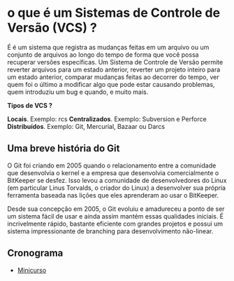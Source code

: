 # o que é um Sistemas de Controle de Versão (VCS) ?

É é um sistema que registra as mudanças feitas em um arquivo ou um conjunto de arquivos ao longo do tempo de forma que você possa recuperar versões específicas. Um Sistema de Controle de Versão permite reverter arquivos para um estado anterior, reverter um projeto inteiro para um estado anterior, comparar mudanças feitas ao decorrer do tempo, ver quem foi o último a modificar algo que pode estar causando problemas, quem introduziu um bug e quando, e muito mais.

__Tipos de VCS ?__

__Locais__. Exemplo: rcs
__Centralizados__. Exemplo: Subversion e Perforce
__Distribuídos__. Exemplo:  Git, Mercurial, Bazaar ou Darcs

## Uma breve história do Git
O Git foi criando em 2005 quando o relacionamento entre a comunidade que desenvolvia o kernel e a empresa que desenvolvia comercialmente o BitKeeper se desfez.  Isso levou a comunidade de desenvolvedores do Linux (em particular Linus Torvalds, o criador do Linux) a desenvolver sua própria ferramenta baseada nas lições que eles aprenderam ao usar o BitKeeper.

Desde sua concepção em 2005, o Git evoluiu e amadureceu a ponto de ser um sistema fácil de usar e ainda assim mantém essas qualidades iniciais. É incrivelmente rápido, bastante eficiente com grandes projetos e possui um sistema impressionante de branching para desenvolvimento não-linear.

## Cronograma

* [Minicurso](docs/Minicurso.md)
